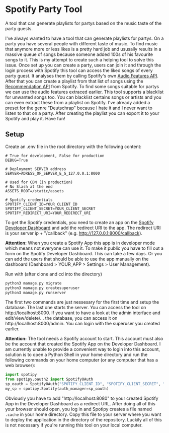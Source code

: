 # Spotify Party Tool
A tool that can generate playlists for partys based on the music taste of the party guests.

I've always wanted to have a tool that can generate playlists for partys. On a party you have several people with different taste of music. To find music that anymore more or less likes is a pretty hard job and ususally results in a massive queue of songs because someone added 100s of his favourite songs to it. This is my attempt to create such a helping tool to solve this issue. Once set up you can create a party, users can join it and through the login process with Spotify this tool can access the liked songs of every party guest. It analyses them by calling Spotify's own [Audio Features API](https://developer.spotify.com/documentation/web-api/reference/get-audio-features). After that you can create a playlist from that list of songs using the [Recommendation API](https://developer.spotify.com/documentation/web-api/reference/get-recommendations) from Spotify. To find some songs suitable for partys we can use the audio features extraced earlier. This tool supports a blacklist for unwanted songs too. You can blacklist certains songs or artists and you can even extract these from a playlist on Spotify. I've already added a preset for the genre "Deutschrap" because I hate it and I never want to listen to that on a party. After creating the playlist you can export it to your Spotify and play it. Have fun!

## Setup
Create an .env file in the root directory with the following content:
```
# True for development, False for production
DEBUG=True

# Deployment SERVER address
SERVER=ADRESS_OF_SERVER_E_G_127.0.0.1:8000

# Used for CDN (in production)
# No Slash at the end
ASSETS_ROOT=/static/assets

# Spotify credentials
SPOTIFY_CLIENT_ID=YOUR_CLIENT_ID
SPOTIFY_CLIENT_SECRET=YOUR_CLIENT_SECRET
SPOTIFY_REDIRECT_URI=YOUR_REDIRECT_URI
```
To get the Spotify credentials, you need to create an app on the [Spotify Developer Dashboard](https://developer.spotify.com/dashboard) and add the redirect URI to the app. The redirect URI is your server ip + "/callback" (e.g. http://127.0.0.1:8000/callback).

**Attention:** When you create a Spotify App this app is in developer mode which means not everyone can use it. To make it public you have to fill out a form on the Spotify Developer Dashboard. This can take a few days. Or you can add the users that should be able to use the app manually on the dashboard (Dashboard > YOUR_APP > Settings > User Management).

Run with (after clone and cd into the directory)
```bash
python3 manage.py migrate
python3 manage.py createsuperuser
python3 manage.py runserver
```
The first two commands are just nessesary for the first time and setup the database. The last one starts the server. You can access the tool on http://localhost:8000. If you want to have a look at the admin interface and edit/view/delete/... the database, you can access it on http://localhost:8000/admin. You can login with the superuser you created earlier.

**Attention:** The tool needs a Spotify account to start. This account must also be the account that created the Spotify App on the Developer Dashboard. I am currently unable to provide a convenient way to login into this account, solution is to open a Python Shell in your home directory and run the following commands on your home computer (or any computer that has a web browser):
```python
import spotipy
from spotipy.oauth2 import SpotifyOAuth
sp_oauth = SpotifyOAuth("SPOTIFY_CLIENT_ID", "SPOTIFY_CLIENT_SECRET", "http://localhost:8080", scope="user-library-read,playlist-modify-public")
my_sp = spotipy.Spotify(auth_manager=sp_oauth)
```
Obviously you have to add "http://localhost:8080" to your created Spotify App in the Developer Dashboard as a redirect URL. After doing all of this your browser should open, you log in and Spotipy creates a file named `.cache` in your home directory. Copy this file to your server where you want to deploy the application in the directory of the repository. Luckily all of this is not necessary if you're running this tool on your local computer.
